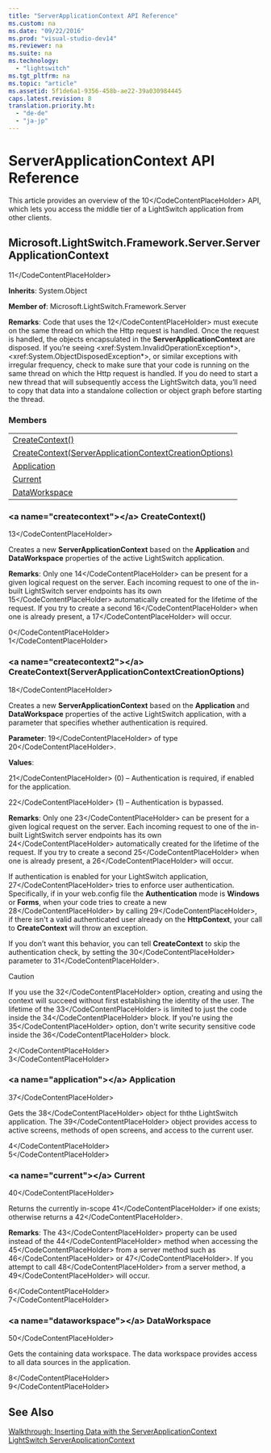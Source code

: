 ```yaml
---
title: "ServerApplicationContext API Reference"
ms.custom: na
ms.date: "09/22/2016"
ms.prod: "visual-studio-dev14"
ms.reviewer: na
ms.suite: na
ms.technology: 
  - "lightswitch"
ms.tgt_pltfrm: na
ms.topic: "article"
ms.assetid: 5f1de6a1-9356-458b-ae22-39a030984445
caps.latest.revision: 8
translation.priority.ht: 
  - "de-de"
  - "ja-jp"
---
```

# ServerApplicationContext API Reference
This article provides an overview of the <CodeContentPlaceHolder>10\</CodeContentPlaceHolder> API, which lets you access the middle tier of a LightSwitch application from other clients.  
  
## Microsoft.LightSwitch.Framework.Server.ServerApplicationContext  
 <CodeContentPlaceHolder>11\</CodeContentPlaceHolder>  
  
 **Inherits**: System.Object  
  
 **Member of**: Microsoft.LightSwitch.Framework.Server  
  
 **Remarks**: Code that uses the <CodeContentPlaceHolder>12\</CodeContentPlaceHolder> must execute on the same thread on which the Http request is handled. Once the request is handled, the objects encapsulated in the **ServerApplicationContext** are disposed. If you’re seeing \<xref:System.InvalidOperationException*>, \<xref:System.ObjectDisposedException*>, or similar exceptions with irregular frequency, check to make sure that your code is running on the same thread on which the Http request is handled. If you do need to start a new thread that will subsequently access the LightSwitch data, you’ll need to copy that data into a standalone collection or object graph before starting the thread.  
  
### Members  
  
||  
|-|  
|[CreateContext()](../vs140/serverapplicationcontext-api-reference.md#createcontext)|  
|[CreateContext(ServerApplicationContextCreationOptions)](../vs140/serverapplicationcontext-api-reference.md#createcontext2)|  
|[Application](../vs140/serverapplicationcontext-api-reference.md#application)|  
|[Current](../vs140/serverapplicationcontext-api-reference.md#current)|  
|[DataWorkspace](../vs140/serverapplicationcontext-api-reference.md#dataworkspace)|  
  
###  \<a name="createcontext">\</a> CreateContext()  
 <CodeContentPlaceHolder>13\</CodeContentPlaceHolder>  
  
 Creates a new **ServerApplicationContext** based on the **Application** and **DataWorkspace** properties of the active LightSwitch application.  
  
 **Remarks**: Only one <CodeContentPlaceHolder>14\</CodeContentPlaceHolder> can be present for a given logical request on the server. Each incoming request to one of the in-built LightSwitch server endpoints has its own <CodeContentPlaceHolder>15\</CodeContentPlaceHolder> automatically created for the lifetime of the request. If you try to create a second <CodeContentPlaceHolder>16\</CodeContentPlaceHolder> when one is already present, a <CodeContentPlaceHolder>17\</CodeContentPlaceHolder> will occur.  
  
<CodeContentPlaceHolder>0\</CodeContentPlaceHolder>  
<CodeContentPlaceHolder>1\</CodeContentPlaceHolder>  
###  \<a name="createcontext2">\</a> CreateContext(ServerApplicationContextCreationOptions)  
 <CodeContentPlaceHolder>18\</CodeContentPlaceHolder>  
  
 Creates a new **ServerApplicationContext** based on the **Application** and **DataWorkspace** properties of the active LightSwitch application, with a parameter that specifies whether authentication is required.  
  
 **Parameter**: <CodeContentPlaceHolder>19\</CodeContentPlaceHolder> of type <CodeContentPlaceHolder>20\</CodeContentPlaceHolder>.  
  
 **Values**:  
  
 <CodeContentPlaceHolder>21\</CodeContentPlaceHolder> (0) – Authentication is required, if enabled for the application.  
  
 <CodeContentPlaceHolder>22\</CodeContentPlaceHolder> (1) – Authentication is bypassed.  
  
 **Remarks**: Only one <CodeContentPlaceHolder>23\</CodeContentPlaceHolder> can be present for a given logical request on the server. Each incoming request to one of the in-built LightSwitch server endpoints has its own <CodeContentPlaceHolder>24\</CodeContentPlaceHolder> automatically created for the lifetime of the request. If you try to create a second <CodeContentPlaceHolder>25\</CodeContentPlaceHolder> when one is already present, a <CodeContentPlaceHolder>26\</CodeContentPlaceHolder> will occur.  
  
 If authentication is enabled for your LightSwitch application,  <CodeContentPlaceHolder>27\</CodeContentPlaceHolder> tries to enforce user authentication. Specifically, if in your web.config file the **Authentication** mode is **Windows** or **Forms**, when your code tries to create a new <CodeContentPlaceHolder>28\</CodeContentPlaceHolder> by calling <CodeContentPlaceHolder>29\</CodeContentPlaceHolder>, if there isn't a valid authenticated user already on the **HttpContext**, your call to **CreateContext** will throw an exception.  
  
 If you don’t want this behavior, you can tell **CreateContext** to skip the authentication check, by setting the <CodeContentPlaceHolder>30\</CodeContentPlaceHolder> parameter to <CodeContentPlaceHolder>31\</CodeContentPlaceHolder>.  
  
> [!CAUTION]
>  If you use the <CodeContentPlaceHolder>32\</CodeContentPlaceHolder> option, creating and using the context will succeed without first establishing the identity of the user.  The lifetime of the <CodeContentPlaceHolder>33\</CodeContentPlaceHolder> is limited to just the code inside the <CodeContentPlaceHolder>34\</CodeContentPlaceHolder> block. If you're using the <CodeContentPlaceHolder>35\</CodeContentPlaceHolder> option, don't write security sensitive code inside the <CodeContentPlaceHolder>36\</CodeContentPlaceHolder> block.  
  
<CodeContentPlaceHolder>2\</CodeContentPlaceHolder>  
<CodeContentPlaceHolder>3\</CodeContentPlaceHolder>  
###  \<a name="application">\</a> Application  
 <CodeContentPlaceHolder>37\</CodeContentPlaceHolder>  
  
 Gets the <CodeContentPlaceHolder>38\</CodeContentPlaceHolder> object for ththe LightSwitch application. The <CodeContentPlaceHolder>39\</CodeContentPlaceHolder> object provides access to active screens, methods of open screens, and access to the current user.  
  
<CodeContentPlaceHolder>4\</CodeContentPlaceHolder>  
<CodeContentPlaceHolder>5\</CodeContentPlaceHolder>  
###  \<a name="current">\</a> Current  
 <CodeContentPlaceHolder>40\</CodeContentPlaceHolder>  
  
 Returns the currently in-scope <CodeContentPlaceHolder>41\</CodeContentPlaceHolder> if one exists; otherwise returns a <CodeContentPlaceHolder>42\</CodeContentPlaceHolder>.  
  
 **Remarks**: The <CodeContentPlaceHolder>43\</CodeContentPlaceHolder> property can be used instead of the <CodeContentPlaceHolder>44\</CodeContentPlaceHolder> method when accessing the <CodeContentPlaceHolder>45\</CodeContentPlaceHolder> from a server method such as <CodeContentPlaceHolder>46\</CodeContentPlaceHolder> or <CodeContentPlaceHolder>47\</CodeContentPlaceHolder>. If you attempt to call <CodeContentPlaceHolder>48\</CodeContentPlaceHolder> from a server method, a <CodeContentPlaceHolder>49\</CodeContentPlaceHolder> will occur.  
  
<CodeContentPlaceHolder>6\</CodeContentPlaceHolder>  
<CodeContentPlaceHolder>7\</CodeContentPlaceHolder>  
###  \<a name="dataworkspace">\</a> DataWorkspace  
 <CodeContentPlaceHolder>50\</CodeContentPlaceHolder>  
  
 Gets the containing data workspace. The data workspace provides access to all data sources in the application.  
  
<CodeContentPlaceHolder>8\</CodeContentPlaceHolder>  
<CodeContentPlaceHolder>9\</CodeContentPlaceHolder>  
## See Also  
 [Walkthrough: Inserting Data with the ServerApplicationContext](../vs140/walkthrough--inserting-data-with-the-serverapplicationcontext.md)   
 [LightSwitch ServerApplicationContext](../vs140/lightswitch-serverapplicationcontext.md)